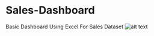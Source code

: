 # Sales-Dashboard
Basic Dashboard Using Excel For Sales Dataset
![alt text](https://github.com/ErinyAdel/Sales-Dashboard/blob/main/README.md/sales_dashboard.jpg?raw=true)
